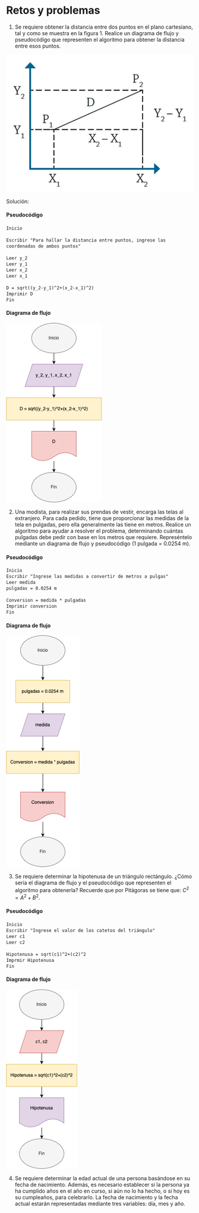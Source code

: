 # Retos y problemas

1. Se requiere obtener la distancia entre dos puntos en el plano cartesiano,
tal y como se muestra en la figura 1. Realice un diagrama de flujo y pseudocódigo que representen el algoritmo para obtener la distancia entre
esos puntos.

![alt text](images/image.webp)

Solución:

#### Pseudocódigo
```
Inicio

Escribir "Para hallar la distancia entre puntos, ingrese las coordenadas de ambos puntos"

Leer y_2
Leer y_1
Leer x_2
Leer x_1

D = sqrt((y_2-y_1)^2+(x_2-x_1)^2)
Imprimir D
Fin
```

#### Diagrama de flujo

![alt text](images/DiagramaDeFlujo_1.png)

2. Una modista, para realizar sus prendas de vestir, encarga las telas al extranjero.
Para cada pedido, tiene que proporcionar las medidas de la tela
en pulgadas, pero ella generalmente las tiene en metros. Realice un algoritmo
para ayudar a resolver el problema, determinando cuántas pulgadas
debe pedir con base en los metros que requiere. Represéntelo mediante un
diagrama de flujo y pseudocódigo (1 pulgada = 0.0254 m).

#### Pseudocódigo
```
Inicio
Escribir "Ingrese las medidas a convertir de metros a pulgas"
Leer medida
pulgadas = 0.0254 m

Conversion = medida * pulgadas
Imprimir conversion
Fin
```

#### Diagrama de flujo

![alt text](images/DiagramaDeFlujo_2.png)

3. Se requiere determinar la hipotenusa de un triángulo rectángulo. ¿Cómo sería el diagrama de flujo y el pseudocódigo que representen el algoritmo para obtenerla? 
Recuerde que por Pitágoras se tiene que: $C^2 = A^2 + B^2$.

#### Pseudocódigo
```
Inicio 
Escribir "Ingrese el valor de los catetos del triángulo"
Leer c1
Leer c2

Hipotenusa = sqrt(c1)^2+(c2)^2
Imprmir Hipotenusa
Fin
```

#### Diagrama de flujo
![alt text](images/DiagramaDeFlujo_3.png)

4. Se requiere determinar la edad actual de una persona basándose en su fecha de nacimiento. Además, es necesario establecer si la persona ya ha cumplido años en el año en curso, si aún no lo ha hecho, o si hoy es su cumpleaños, para celebrarlo. La fecha de nacimiento y la fecha actual estarán representadas mediante tres variables: día, mes y año.

